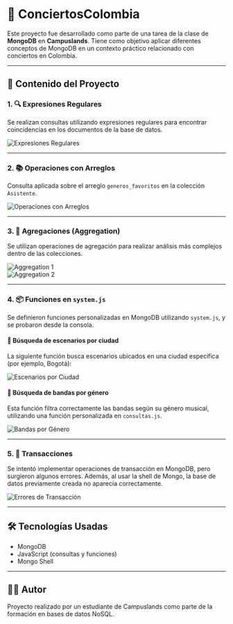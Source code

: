 # 🎵 ConciertosColombia

Este proyecto fue desarrollado como parte de una tarea de la clase de **MongoDB** en **Campuslands**. Tiene como objetivo aplicar diferentes conceptos de MongoDB en un contexto práctico relacionado con conciertos en Colombia.

---

## 📁 Contenido del Proyecto

### 1. 🔍 Expresiones Regulares

Se realizan consultas utilizando expresiones regulares para encontrar coincidencias en los documentos de la base de datos.

![Expresiones Regulares](https://github.com/user-attachments/assets/88b99c40-89b3-436e-b0b6-5948c038d430)

---

### 2. 📚 Operaciones con Arreglos

Consulta aplicada sobre el arreglo `generos_favoritos` en la colección `Asistente`.

![Operaciones con Arreglos](https://github.com/user-attachments/assets/cc4c7f32-1f25-4300-b793-72f2f428ef83)

---

### 3. 🧮 Agregaciones (Aggregation)

Se utilizan operaciones de agregación para realizar análisis más complejos dentro de las colecciones.

![Aggregation 1](https://github.com/user-attachments/assets/4de9ae51-885d-496c-8991-3de42a2069b8)  
![Aggregation 2](https://github.com/user-attachments/assets/16d4759d-4902-4630-9edc-68af9cccbc08)

---

### 4. 📦 Funciones en `system.js`

Se definieron funciones personalizadas en MongoDB utilizando `system.js`, y se probaron desde la consola.

#### 🔎 Búsqueda de escenarios por ciudad

La siguiente función busca escenarios ubicados en una ciudad específica (por ejemplo, Bogotá):

![Escenarios por Ciudad](https://github.com/user-attachments/assets/746eda15-d9fa-4376-be1d-338a4b0b5bda)

#### 🎸 Búsqueda de bandas por género

Esta función filtra correctamente las bandas según su género musical, utilizando una función personalizada en `consultas.js`.

![Bandas por Género](https://github.com/user-attachments/assets/d8dd03f2-49b9-403f-8156-94e73fa74376)

---

### 5. 🔄 Transacciones

Se intentó implementar operaciones de transacción en MongoDB, pero surgieron algunos errores. Además, al usar la shell de Mongo, la base de datos previamente creada no aparecía correctamente.

![Errores de Transacción](https://github.com/user-attachments/assets/bc28c619-ed85-4c2e-884e-bd6b38d44b6a)

---

## 🛠️ Tecnologías Usadas

- MongoDB
- JavaScript (consultas y funciones)
- Mongo Shell

---

## 🧑‍🎓 Autor

Proyecto realizado por un estudiante de Campuslands como parte de la formación en bases de datos NoSQL.
